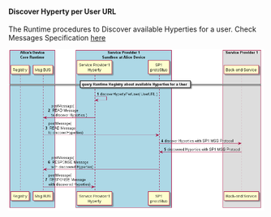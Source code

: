 #### Discover Hyperty per User URL

The Runtime procedures to Discover available Hyperties for a user. Check Messages Specification [here](../../specs/messages/registration-messages.md#hyperty-instance-query-per-user)

![Figure @runtime-disocver-hyperty: discover Hyperty](discover-hyperty.png)
